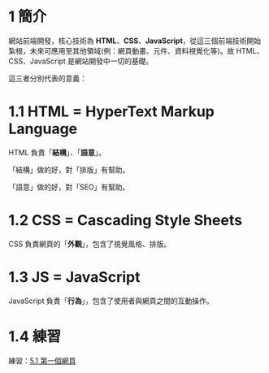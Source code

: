 # 1 簡介

網站前端開發，核心技術為 **HTML**、**CSS**、**JavaScript**，從這三個前端技術開始紮根，未來可應用至其他領域\(例：網頁動畫、元件、資料視覺化等\)。故 HTML、CSS、JavaScript 是網站開發中一切的基礎。

這三者分別代表的意義：

# 1.1 HTML = HyperText Markup Language

HTML 負責「**結構**」、「**語意**」。

「結構」做的好，對「排版」有幫助。

「語意」做的好，對「SEO」有幫助。

# 1.2 CSS = Cascading Style Sheets

CSS 負責網頁的「**外觀**」，包含了視覺風格、排版。

# 1.3 JS = JavaScript

JavaScript 負責「**行為**」，包含了使用者與網頁之間的互動操作。

# 1.4 練習

練習：[5.1 第一個網頁](/assignments/firstweb.md)

